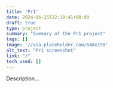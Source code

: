 ```yaml
---
title: 'Pr1'
date: 2024-06-25T22:19:41+08:00
draft: true
type: project
summary: "Summary of the Pr1 project"
tags: []
image: '//via.placeholder.com/640x150'
alt_text: "Pr1 screenshot"
link: "/"
tech_used: []
---
```


Description...
